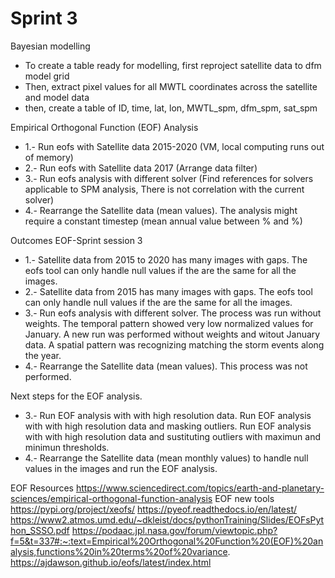 # Sprint 3

Bayesian modelling
* To create a table ready for modelling, first reproject satellite data to dfm model grid
* Then, extract pixel values for all MWTL coordinates across the satellite and model data
* then, create a table of ID, time, lat, lon, MWTL_spm, dfm_spm, sat_spm

Empirical Orthogonal Function (EOF) Analysis 
* 1.- Run eofs with Satellite data 2015-2020  (VM, local computing runs out of memory)
* 2.- Run eofs with Satellite data 2017       (Arrange data filter)
* 3.- Run eofs analysis with different solver (Find references for solvers applicable to SPM analysis, There is not correlation with the current solver)
* 4.- Rearrange the Satellite data (mean values). The analysis might require a constant timestep (mean annual value between % and %)

Outcomes EOF-Sprint session 3
* 1.- Satellite data from 2015 to 2020 has many images with gaps. The eofs tool can only handle null values if the are the same for all the images.  
* 2.- Satellite data from 2015 has many images with gaps. The eofs tool can only handle null values if the are the same for all the images.  
* 3.- Run eofs analysis with different solver. The process was run without weights. 
      The temporal pattern showed very low normalized values for January. A new run was performed without weights and witout January data. 
      A spatial pattern was recognizing matching the storm events along the year. 
* 4.- Rearrange the Satellite data (mean values). This process was not performed.

Next steps for the EOF analysis.
* 3.- Run EOF analysis with with high resolution data.
      Run EOF analysis with with high resolution data and masking outliers.
      Run EOF analysis with with high resolution data and sustituting outliers with maximun and minimun thresholds.   
 * 4.- Rearrange the Satellite data (mean monthly values) to handle null values in the images and run the EOF analysis. 
    
EOF Resources
https://www.sciencedirect.com/topics/earth-and-planetary-sciences/empirical-orthogonal-function-analysis
EOF new tools
https://pypi.org/project/xeofs/
https://pyeof.readthedocs.io/en/latest/
https://www2.atmos.umd.edu/~dkleist/docs/pythonTraining/Slides/EOFsPython_SSSO.pdf
https://podaac.jpl.nasa.gov/forum/viewtopic.php?f=5&t=337#:~:text=Empirical%20Orthogonal%20Function%20(EOF)%20analysis,functions%20in%20terms%20of%20variance.
https://ajdawson.github.io/eofs/latest/index.html
